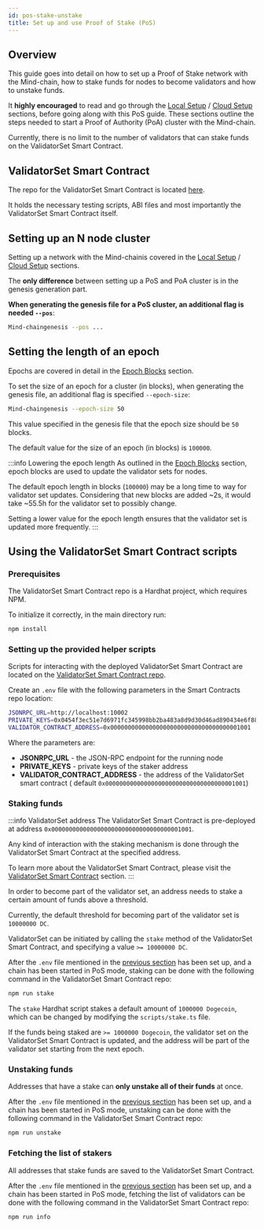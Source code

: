 ```yaml
---
id: pos-stake-unstake
title: Set up and use Proof of Stake (PoS)
---
```


## Overview

This guide goes into detail on how to set up a Proof of Stake network with the Mind-chain, how to stake funds for nodes
to become validators and how to unstake funds.

It **highly encouraged** to read and go through
the [Local Setup](/docs/get-started/set-up-ibft-locally)
/ [Cloud Setup](/docs/get-started/set-up-ibft-on-the-cloud) sections, before going along
with this PoS guide. These sections outline the steps needed to start a Proof of Authority (PoA) cluster with the
Mind-chain.

Currently, there is no limit to the number of validators that can stake funds on the ValidatorSet Smart Contract.

## ValidatorSet Smart Contract

The repo for the ValidatorSet Smart Contract is located [here](https://github.com/Mind-chain/Mind-chain-contracts).

It holds the necessary testing scripts, ABI files and most importantly the ValidatorSet Smart Contract itself.

## Setting up an N node cluster

Setting up a network with the Mind-chainis covered in
the [Local Setup](/docs/get-started/set-up-ibft-locally)
/ [Cloud Setup](/docs/get-started/set-up-ibft-on-the-cloud) sections.

The **only difference** between setting up a PoS and PoA cluster is in the genesis generation part.

**When generating the genesis file for a PoS cluster, an additional flag is needed `--pos`**:

```bash
Mind-chaingenesis --pos ...
```

## Setting the length of an epoch

Epochs are covered in detail in the [Epoch Blocks](/docs/consensus/pos-concepts#epoch-blocks) section.

To set the size of an epoch for a cluster (in blocks), when generating the genesis file, an additional flag is
specified `--epoch-size`:

```bash
Mind-chaingenesis --epoch-size 50
```

This value specified in the genesis file that the epoch size should be `50` blocks.

The default value for the size of an epoch (in blocks) is `100000`.

:::info Lowering the epoch length 
As outlined in the [Epoch Blocks](/docs/consensus/pos-concepts#epoch-blocks) section,
epoch blocks are used to update the validator sets for nodes.

The default epoch length in blocks (`100000`) may be a long time to way for validator set updates. Considering that new
blocks are added ~2s, it would take ~55.5h for the validator set to possibly change.

Setting a lower value for the epoch length ensures that the validator set is updated more frequently.
:::

## Using the ValidatorSet Smart Contract scripts

### Prerequisites

The ValidatorSet Smart Contract repo is a Hardhat project, which requires NPM.

To initialize it correctly, in the main directory run:

```bash
npm install
````

### Setting up the provided helper scripts

Scripts for interacting with the deployed ValidatorSet Smart Contract are located on
the [ValidatorSet Smart Contract repo](https://github.com/Mind-chain/Mind-chain-contracts).

Create an `.env` file with the following parameters in the Smart Contracts repo location:

```bash
JSONRPC_URL=http://localhost:10002
PRIVATE_KEYS=0x0454f3ec51e7d6971fc345998bb2ba483a8d9d30d46ad890434e6f88ecb97544
VALIDATOR_CONTRACT_ADDRESS=0x0000000000000000000000000000000000001001
```

Where the parameters are:

* **JSONRPC_URL** - the JSON-RPC endpoint for the running node
* **PRIVATE_KEYS** - private keys of the staker address
* **VALIDATOR_CONTRACT_ADDRESS** - the address of the ValidatorSet smart contract (
  default `0x0000000000000000000000000000000000001001`)

### Staking funds

:::info ValidatorSet address 
The ValidatorSet Smart Contract is pre-deployed at
address `0x0000000000000000000000000000000000001001`.

Any kind of interaction with the staking mechanism is done through the ValidatorSet Smart Contract at the specified address.

To learn more about the ValidatorSet Smart Contract, please visit
the [ValidatorSet Smart Contract](/docs/consensus/pos-concepts#contract-pre-deployment)
section.
:::

In order to become part of the validator set, an address needs to stake a certain amount of funds above a threshold.

Currently, the default threshold for becoming part of the validator set is `10000000 DC`.

ValidatorSet can be initiated by calling the `stake` method of the ValidatorSet Smart Contract, and specifying a value `>= 10000000 DC`.

After the `.env` file mentioned in
the [previous section](/docs/consensus/pos-stake-unstake#setting-up-the-provided-helper-scripts) has been set up, and a
chain has been started in PoS mode, staking can be done with the following command in the ValidatorSet Smart Contract repo:

```bash
npm run stake
```

The `stake` Hardhat script stakes a default amount of `1000000 Dogecoin`, which can be changed by modifying the `scripts/stake.ts`
file.

If the funds being staked are `>= 1000000 Dogecoin`, the validator set on the ValidatorSet Smart Contract is updated, and the address
will be part of the validator set starting from the next epoch.

### Unstaking funds

Addresses that have a stake can **only unstake all of their funds** at once.

After the `.env` file mentioned in
the [previous section](/docs/consensus/pos-stake-unstake#setting-up-the-provided-helper-scripts)
has been set up, and a chain has been started in PoS mode, unstaking can be done with the following command in the
ValidatorSet Smart Contract repo:

```bash
npm run unstake
```

### Fetching the list of stakers

All addresses that stake funds are saved to the ValidatorSet Smart Contract.

After the `.env` file mentioned in
the [previous section](/docs/consensus/pos-stake-unstake#setting-up-the-provided-helper-scripts)
has been set up, and a chain has been started in PoS mode, fetching the list of validators can be done with the
following command in the ValidatorSet Smart Contract repo:

```bash
npm run info
```

